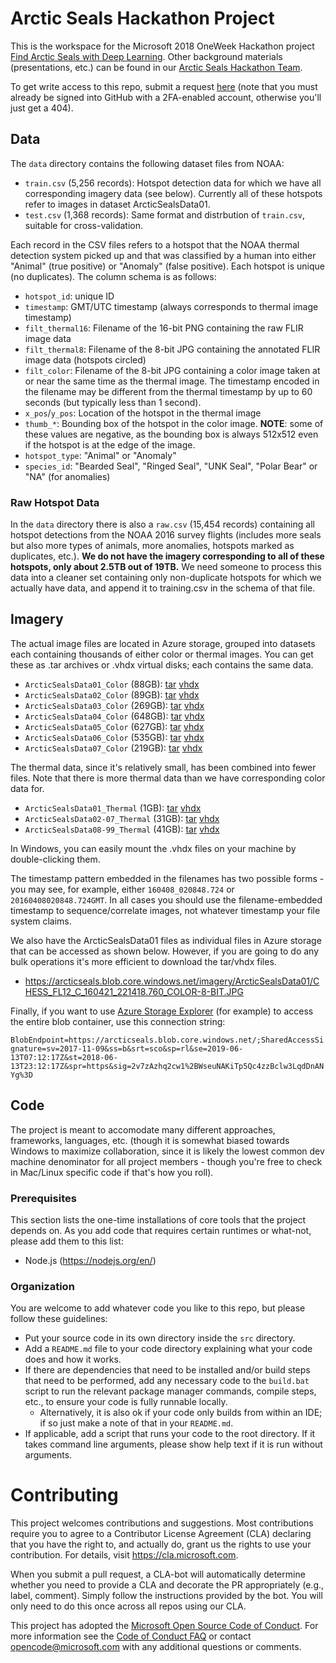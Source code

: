 # Arctic Seals Hackathon Project

This is the workspace for the Microsoft 2018 OneWeek Hackathon project [Find Arctic Seals with Deep Learning](https://garagehackbox.azurewebsites.net/hackathons/1214/projects/70402). Other background materials (presentations, etc.) can be found in our [Arctic Seals Hackathon Team](https://teams.microsoft.com/l/team/19%3adfaf4e05a29741fe8a2dc3cf8d0c8f57%40thread.skype/conversations?groupId=6cbb37ab-68c8-408e-9e7e-a3a87706dfe5&tenantId=72f988bf-86f1-41af-91ab-2d7cd011db47).

To get write access to this repo, submit a request [here](https://github.com/orgs/Microsoft/teams/arcticseals/members) (note that you must already be signed into GitHub with a 2FA-enabled account, otherwise you'll just get a 404).

## Data

The `data` directory contains the following dataset files from NOAA: 

* `train.csv` (5,256 records): Hotspot detection data for which we have all corresponding imagery data (see below). Currently all of these hotspots refer to images in dataset ArcticSealsData01.
* `test.csv` (1,368 records): Same format and distrbution of `train.csv`, suitable for cross-validation. 

Each record in the CSV files refers to a hotspot that the NOAA thermal detection system picked up and that was classified by a human into either "Animal" (true positive) or "Anomaly" (false positive). Each hotspot is unique (no duplicates). The column schema is as follows:

* `hotspot_id`: unique ID
* `timestamp`: GMT/UTC timestamp (always corresponds to thermal image timestamp)
* `filt_thermal16`: Filename of the 16-bit PNG containing the raw FLIR image data
* `filt_thermal8`: Filename of the 8-bit JPG containing the annotated FLIR image data (hotspots circled)
* `filt_color`: Filename of the 8-bit JPG containing a color image taken at or near the same time as the thermal image. The timestamp encoded in the filename may be different from the thermal timestamp by up to 60 seconds (but typically less than 1 second).
* `x_pos`/`y_pos`: Location of the hotspot in the thermal image
* `thumb_*`: Bounding box of the hotspot in the color image. **NOTE**: some of these values are negative, as the bounding box is always 512x512 even if the hotspot is at the edge of the image.
* `hotspot_type`: "Animal" or "Anomaly"
* `species_id`: "Bearded Seal", "Ringed Seal", "UNK Seal", "Polar Bear" or "NA" (for anomalies)

### Raw Hotspot Data

In the `data` directory there is also a `raw.csv` (15,454 records) containing all hotspot detections from the NOAA 2016 survey flights (includes more seals but also more types of animals, more anomalies, hotspots marked as duplicates, etc.). **We do not have the imagery corresponding to all of these hotspots, only about 2.5TB out of 19TB.** We need someone to process this data into a cleaner set containing only non-duplicate hotspots for which we actually have data, and append it to training.csv in the schema of that file.

## Imagery

The actual image files are located in Azure storage, grouped into datasets each containing thousands of either color or thermal images. You can get these as .tar archives or .vhdx virtual disks; each contains the same data.

* `ArcticSealsData01_Color` (88GB): [tar](https://arcticseals.blob.core.windows.net/imagery/ArcticSealsData01_Color.tar) [vhdx](https://arcticseals.blob.core.windows.net/imagery/ArcticSealsData01_Color.vhdx)
* `ArcticSealsData02_Color` (89GB): [tar](https://arcticseals.blob.core.windows.net/imagery/ArcticSealsData02_Color.tar) [vhdx](https://arcticseals.blob.core.windows.net/imagery/ArcticSealsData02_Color.vhdx)
* `ArcticSealsData03_Color` (269GB): [tar](https://arcticseals.blob.core.windows.net/imagery/ArcticSealsData03_Color.tar) [vhdx](https://arcticseals.blob.core.windows.net/imagery/ArcticSealsData03_Color.vhdx)
* `ArcticSealsData04_Color` (648GB): [tar](https://arcticseals.blob.core.windows.net/imagery/ArcticSealsData04_Color.tar) [vhdx](https://arcticseals.blob.core.windows.net/imagery/ArcticSealsData04_Color.vhdx)
* `ArcticSealsData05_Color` (627GB): [tar](https://arcticseals.blob.core.windows.net/imagery/ArcticSealsData05_Color.tar) [vhdx](https://arcticseals.blob.core.windows.net/imagery/ArcticSealsData05_Color.vhdx)
* `ArcticSealsData06_Color` (535GB): [tar](https://arcticseals.blob.core.windows.net/imagery/ArcticSealsData06_Color.tar) [vhdx](https://arcticseals.blob.core.windows.net/imagery/ArcticSealsData06_Color.vhdx)
* `ArcticSealsData07_Color` (219GB): [tar](https://arcticseals.blob.core.windows.net/imagery/ArcticSealsData07_Color.tar) [vhdx](https://arcticseals.blob.core.windows.net/imagery/ArcticSealsData07_Color.vhdx)

The thermal data, since it's relatively small, has been combined into fewer files. Note that there is more thermal data than we have corresponding color data for.

* `ArcticSealsData01_Thermal` (1GB): [tar](https://arcticseals.blob.core.windows.net/imagery/ArcticSealsData01_Thermal.tar) [vhdx](https://arcticseals.blob.core.windows.net/imagery/ArcticSealsData01_Thermal.vhdx)
* `ArcticSealsData02-07_Thermal` (31GB): [tar](https://arcticseals.blob.core.windows.net/imagery/ArcticSealsData02-07_Thermal.tar) [vhdx](https://arcticseals.blob.core.windows.net/imagery/ArcticSealsData02-07_Thermal.vhdx)
* `ArcticSealsData08-99_Thermal` (41GB): [tar](https://arcticseals.blob.core.windows.net/imagery/ArcticSealsData08-99_Thermal.tar) [vhdx](https://arcticseals.blob.core.windows.net/imagery/ArcticSealsData08-99_Thermal.vhdx)

In Windows, you can easily mount the .vhdx files on your machine by double-clicking them.

The timestamp pattern embedded in the filenames has two possible forms - you may see, for example, either `160408_020848.724` or `20160408020848.724GMT`. In all cases you should use the filename-embedded timestamp to sequence/correlate images, not whatever timestamp your file system claims.

We also have the ArcticSealsData01 files as individual files in Azure storage that can be accessed as shown below. However, if you are going to do any bulk operations it's more efficient to download the tar/vhdx files.

* https://arcticseals.blob.core.windows.net/imagery/ArcticSealsData01/CHESS_FL12_C_160421_221418.760_COLOR-8-BIT.JPG

Finally, if you want to use [Azure Storage Explorer](https://azure.microsoft.com/en-us/features/storage-explorer) (for example) to access the entire blob container, use this connection string:

`BlobEndpoint=https://arcticseals.blob.core.windows.net/;SharedAccessSignature=sv=2017-11-09&ss=b&srt=sco&sp=rl&se=2019-06-13T07:12:17Z&st=2018-06-13T23:12:17Z&spr=https&sig=2v7zAzhq2cw1%2BWseuNAKiTp5Qc4zzBclw3LqdDnANYg%3D`

## Code

The project is meant to accomodate many different approaches, frameworks, languages, etc. (though it is somewhat biased towards  Windows to maximize collaboration, since it is likely the lowest common dev machine denominator for all project members - though you're free to check in Mac/Linux specific code if that's how you roll).

### Prerequisites

This section lists the one-time installations of core tools that the project depends on. As you add code that requires certain runtimes or what-not, please add them to this list:

* Node.js (https://nodejs.org/en/)

### Organization

You are welcome to add whatever code you like to this repo, but please follow these guidelines:

* Put your source code in its own directory inside the `src` directory.
* Add a `README.md` file to your code directory explaining what your code does and how it works.
* If there are dependencies that need to be installed and/or build steps that need to be performed, add any necessary code to the `build.bat` script to run the relevant package manager commands, compile steps, etc., to ensure your code is fully runnable locally.
    * Alternatively, it is also ok if your code only builds from within an IDE; if so just make a note of that in your `README.md`.
* If applicable, add a script that runs your code to the root directory. If it takes command line arguments, please show help text if it is run without arguments.

# Contributing

This project welcomes contributions and suggestions.  Most contributions require you to agree to a
Contributor License Agreement (CLA) declaring that you have the right to, and actually do, grant us
the rights to use your contribution. For details, visit https://cla.microsoft.com.

When you submit a pull request, a CLA-bot will automatically determine whether you need to provide
a CLA and decorate the PR appropriately (e.g., label, comment). Simply follow the instructions
provided by the bot. You will only need to do this once across all repos using our CLA.

This project has adopted the [Microsoft Open Source Code of Conduct](https://opensource.microsoft.com/codeofconduct/).
For more information see the [Code of Conduct FAQ](https://opensource.microsoft.com/codeofconduct/faq/) or
contact [opencode@microsoft.com](mailto:opencode@microsoft.com) with any additional questions or comments.
